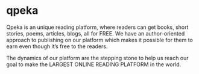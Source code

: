 qpeka
=====

Qpeka is an unique reading platform, where readers can get books, short stories, poems, articles, blogs, all for FREE. We have an author-oriented approach to publishing on our platform which makes it possible for them to earn even though it’s free to the readers.

The dynamics of our platform are the stepping stone to help us reach our goal to make the LARGEST ONLINE READING PLATFORM in the world.
